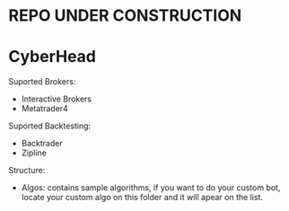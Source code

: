 # REPO UNDER CONSTRUCTION
# CyberHead
Suported Brokers:

- Interactive Brokers
- Metatrader4

Suported Backtesting:

- Backtrader
- Zipline

Structure:

* Algos: contains sample algorithms, if you want to do your custom bot, locate your custom algo on this folder and it will apear on the list.
